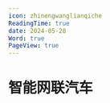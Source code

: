 ```yaml
---
icon: zhinengwanglianqiche
ReadingTime: true
date: 2024-05-28
Word: true
PageView: true
---
```


# 智能网联汽车